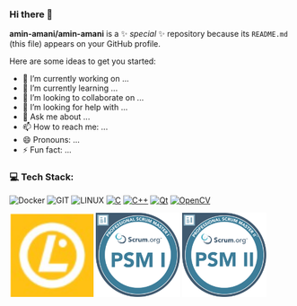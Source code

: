 ### Hi there 👋


**amin-amani/amin-amani** is a ✨ _special_ ✨ repository because its `README.md` (this file) appears on your GitHub profile.

Here are some ideas to get you started:

- 🔭 I’m currently working on ...
- 🌱 I’m currently learning ...
- 👯 I’m looking to collaborate on ...
- 🤔 I’m looking for help with ...
- 💬 Ask me about ...
- 📫 How to reach me: ...
- 😄 Pronouns: ...
- ⚡ Fun fact: ...

### 💻 Tech Stack:

![Docker](https://img.shields.io/badge/docker-%230db7ed.svg?style=for-the-badge&logo=docker&logoColor=white)  ![GIT](https://img.shields.io/badge/Git-fc6d26?style=for-the-badge&logo=git&logoColor=white) ![LINUX](https://img.shields.io/badge/Linux-FCC624?style=for-the-badge&logo=linux&logoColor=black)
[![C](https://img.shields.io/badge/C-00599C?style=for-the-badge&logo=c&logoColor=white)]()
[![C++](https://img.shields.io/badge/C%2B%2B-00599C?style=for-the-badge&logo=c%2B%2B&logoColor=white)]()
[![Qt](https://img.shields.io/badge/Qt-41CD52?style=for-the-badge&logo=qt&logoColor=white)]()
[![OpenCV](https://img.shields.io/badge/OpenCV-27338e?style=for-the-badge&logo=OpenCV&logoColor=white)]()


<img src="https://github.com/amin-amani/amin-amani/blob/main/badges/LPI_logo.png" alt="PSM ||" width="150"/> <img src="https://github.com/amin-amani/amin-amani/blob/main/badges/psm1.svg" alt="PSM |" width="150"/> <img src="https://github.com/amin-amani/amin-amani/blob/main/badges/psm2.svg" alt="PSM ||" width="150"/>

